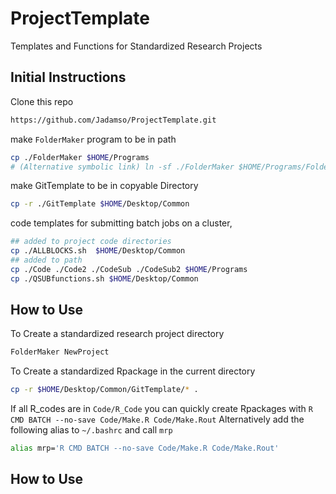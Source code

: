 # ProjectTemplate
Templates and Functions for Standardized Research Projects


## Initial Instructions


Clone this repo

```bash
https://github.com/Jadamso/ProjectTemplate.git
```

make `FolderMaker` program to be in path

```bash
cp ./FolderMaker $HOME/Programs
# (Alternative symbolic link) ln -sf ./FolderMaker $HOME/Programs/FolderMaker
```

make GitTemplate to be in copyable Directory

```bash
cp -r ./GitTemplate $HOME/Desktop/Common
```


code templates for submitting batch jobs on a cluster,
```bash
## added to project code directories
cp ./ALLBLOCKS.sh  $HOME/Desktop/Common
## added to path 
cp ./Code ./Code2 ./CodeSub ./CodeSub2 $HOME/Programs
cp ./QSUBfunctions.sh $HOME/Desktop/Common

```

## How to Use

To Create a standardized research project directory

```bash
FolderMaker NewProject
```

To Create a standardized Rpackage in the current directory
```bash
cp -r $HOME/Desktop/Common/GitTemplate/* .
```

If all R_codes are in `Code/R_Code` 
you can quickly create Rpackages with `R CMD BATCH --no-save Code/Make.R Code/Make.Rout`
Alternatively add the following alias to `~/.bashrc` and call `mrp`
```bash
alias mrp='R CMD BATCH --no-save Code/Make.R Code/Make.Rout'
```

## How to Use


